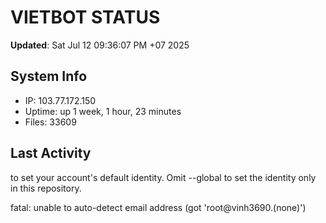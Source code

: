 # VIETBOT STATUS
**Updated**: Sat Jul 12 09:36:07 PM +07 2025

## System Info
- IP: 103.77.172.150
- Uptime: up 1 week, 1 hour, 23 minutes
- Files: 33609

## Last Activity

to set your account's default identity.
Omit --global to set the identity only in this repository.

fatal: unable to auto-detect email address (got 'root@vinh3690.(none)')

